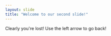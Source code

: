 ```yaml
---
layout: slide
title: "Welcome to our second slide!"
---
```

Clearly you're lost!
Use the left arrow to go back!
